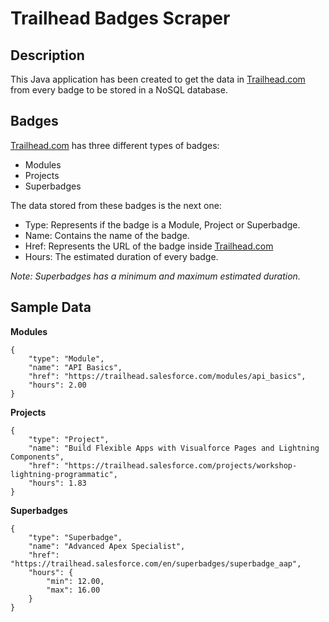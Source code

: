 # Trailhead Badges Scraper

## Description

This Java application has been created to get the data in [Trailhead.com](https://trailhead.salesforce.com)
from every badge to be stored in a NoSQL database.

## Badges

[Trailhead.com](https://trailhead.salesforce.com) has three different types
of badges:

* Modules
* Projects
* Superbadges

The data stored from these badges is the next one:

* Type: Represents if the badge is a Module, Project or Superbadge.
* Name: Contains the name of the badge.
* Href: Represents the URL of the badge inside [Trailhead.com](https://trailhead.salesforce.com)
* Hours: The estimated duration of every badge.

*Note: Superbadges has a minimum and maximum estimated duration.*

## Sample Data

**Modules**

    {
        "type": "Module",
        "name": "API Basics",
        "href": "https://trailhead.salesforce.com/modules/api_basics",
        "hours": 2.00
    }
    
**Projects**

    {
        "type": "Project",
        "name": "Build Flexible Apps with Visualforce Pages and Lightning Components",
        "href": "https://trailhead.salesforce.com/projects/workshop-lightning-programmatic",
        "hours": 1.83
    }
    
**Superbadges**

    {
        "type": "Superbadge",
        "name": "Advanced Apex Specialist",
        "href": "https://trailhead.salesforce.com/en/superbadges/superbadge_aap",
        "hours": {
            "min": 12.00,
            "max": 16.00
        }
    }
